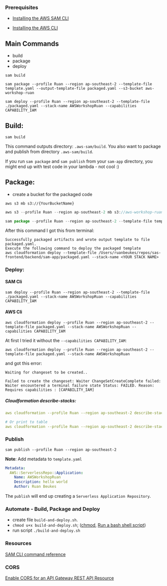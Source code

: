 ### Prerequisites
- [Installing the AWS SAM CLI](https://docs.aws.amazon.com/serverless-application-model/latest/developerguide/serverless-sam-cli-install.html)

- [Installing the AWS CLI](https://docs.aws.amazon.com/cli/latest/userguide/cli-chap-install.html)

## Main Commands
- build
- package
- deploy


```
sam build  
```
```
sam package --profile Ruan --region ap-southeast-2 --template-file template.yaml --output-template-file packaged.yaml --s3-bucket aws-workshop-ruan 
```
```
sam deploy --profile Ruan --region ap-southeast-2 --template-file ./packaged.yaml --stack-name AWSWorkshopRuan --capabilities CAPABILITY_IAM
```

## Build:

`sam build`

This command outputs directory: `.aws-sam/build`.
You also want to package and publish from directory `.aws-sam/build`.

If you run `sam package` and `sam publish` from your `sam-app` directory, you might end up with test code in your lambda - not cool :)

## Package:

- create a bucket for the packaged code

`aws s3 mb s3://{YourBucketName}`

```javascript
aws s3 --profile Ruan --region ap-southeast-2 mb s3://aws-workshop-ruan
```

```javascript
sam package --profile Ruan --region ap-southeast-2 --template-file template.yaml --output-template-file packaged.yaml --s3-bucket aws-workshop-ruan
```

After this command I got this from terminal:

```
Successfully packaged artifacts and wrote output template to file packaged.yaml.
Execute the following command to deploy the packaged template
aws cloudformation deploy --template-file /Users/ruanbeukes/repos/sas-frontend/backend/sam-app/packaged.yaml --stack-name <YOUR STACK NAME>
```

### Deploy:

#### SAM Cli
```
sam deploy --profile Ruan --region ap-southeast-2 --template-file ./packaged.yaml --stack-name AWSWorkshopRuan --capabilities CAPABILITY_IAM
```

#### AWS Cli
```
aws cloudformation deploy --profile Ruan --region ap-southeast-2 --template-file packaged.yaml --stack-name AWSWorkshopRuan --capabilities CAPABILITY_IAM
```

At first I tried it without the `--capabilities CAPABILITY_IAM`:

```
aws cloudformation deploy --profile Ruan --region ap-southeast-2 --template-file packaged.yaml --stack-name AWSWorkshopRuan
```

and got this error:
```
Waiting for changeset to be created..

Failed to create the changeset: Waiter ChangeSetCreateComplete failed: Waiter encountered a terminal failure state Status: FAILED. Reason: Requires capabilities : [CAPABILITY_IAM]
```
##### Cloudformation describe-stacks:
```yaml
aws cloudformation --profile Ruan --region ap-southeast-2 describe-stacks --stack-name AWSWorkshopRuan --query 'Stacks[].Outputs[?OutputKey==`HelloWorldApi`]'

# Or print to table
aws cloudformation --profile Ruan --region ap-southeast-2 describe-stacks --stack-name AWSWorkshopRuan --query 'Stacks[].Outputs[?OutputKey==`HelloWorldApi`]' --output table
```

### Publish 
`sam publish --profile Ruan --region ap-southeast-2`

**Note**: Add metadata to `template.yaml`

```yaml
Metadata:
  AWS::ServerlessRepo::Application:
    Name: AWSWorkshopRuan
    Description: hello world
    Author: Ruan Beukes 
```

The `publish` will end up creating a `Serverless Application Repository`.

### Automate - Build, Package and Deploy

- create file `build-and-deploy.sh`.
- `chmod u+x build-and-deploy.sh`; ([chmod](https://ss64.com/osx/chmod.html), [Run a bash shell script](https://ss64.com/osx/syntax-shellscript.html))
- run script `./build-and-deploy.sh`

### Resources
[SAM CLI command reference](https://docs.aws.amazon.com/serverless-application-model/latest/developerguide/serverless-sam-cli-command-reference.html)

### CORS
[Enable CORS for an API Gateway REST API Resource](https://docs.aws.amazon.com/apigateway/latest/developerguide/how-to-cors.html)